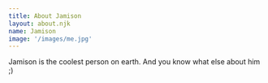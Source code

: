 ```yaml
---
title: About Jamison
layout: about.njk
name: Jamison
image: '/images/me.jpg'
---
```


Jamison is the coolest person on earth. And you know what else about him ;)